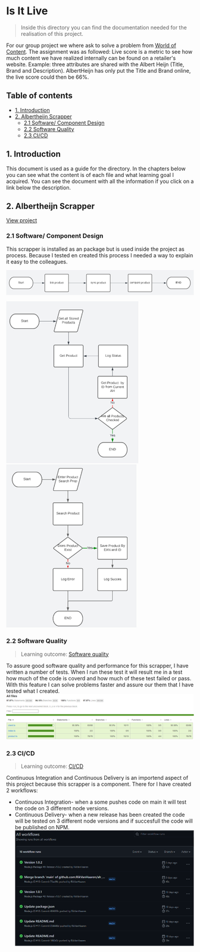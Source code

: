 # Is It Live
> Inside this directory you can find the documentation needed for the realisation of this project.

For our group project we where ask to solve a problem from [World of Content](https://worldofcontent.com/nl-nl/). The assignment was as followed:
Live score is a metric to see how much content we have realized internally can be found on a retailer's website. Example: three attributes are shared with the Albert Heijn (Title, Brand and Description). AlbertHeijn has only put the Title and Brand online, the live score could then be 66%.



## Table of contents
- [1. Introduction](#1-introduction)
- [2. Albertheijn Scrapper](#2-Albertheijn-Scrapper)
  - [2.1 Software/ Component Design](#21-Software-Component-Design)
  - [2.2 Software Quality](#22-Software-Quality)
  - [2.3 CI/CD](#23-CICD)

##  1. Introduction
This document is used as a guide for the directory. In the chapters below you can see what the content is of each file and what learning goal I acquired. You can see the document with all the information if you click on a link below the description.

## 2. Albertheijn Scrapper

[View project](https://github.com/RikVanHaaren/ah_shop_api)

### 2.1 Software/ Component Design
This scrapper is installed as an package but is used inside the project as process. Because I tested en created this process I needed a way to explain it easy to the colleagues.

<img src="../utils/topView_albertHeijnScrapper.png" alt="Top View" width="705" />

<img src="../utils/syncProduct_albertHeijnScrapper.png" alt="Sync Product Flow" width="355" /> <img src="../utils/linkProduct_albertHeijnScrapper.png" alt="Link Product Flow" width="350" />

### 2.2 Software Quality
> Learning outcome: [Software quality](/learningOutcomes.md#4-Software-quality)

To assure good software quality and performance for this scrapper, I have written a number of tests. When I run these test it will result me in a test how much of the code is coverd and how much of these test failed or pass. With this feature I can solve problems faster and assure our them that I have tested what I created.
![Code coverage rapport](../utils/codeCoverage_albertHeijnScrapper.png)

### 2.3 CI/CD
> Learning outcome: [CI/CD](/learningOutcomes.md#4-CI-CD)

Continuous Integration and Continuous Delivery is an importend aspect of this project because this scrapper is a component. There for I have created 2 workflows:
-  Continuous Integration- when a some pushes code on main it will test the code on 3 different node versions.
-  Continuous Delivery- when a new release has been created the code will be tested on 3 different node versions and if succesfull the code will be published on NPM.
![Workflows](../utils/workflows_albertHeijnScrapper.png)
